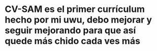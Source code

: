 # CV-SAM es el primer currículum hecho por mi uwu, debo mejorar y seguir mejorando para que así quede más chido cada ves más 